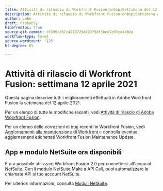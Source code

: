 ```yaml
---
title: Attività di rilascio di Workfront Fusion:&nbsp;Settimana del 12 aprile 2021
description: Attività di rilascio di Workfront Fusion:&nbsp;Settimana del 12 aprile 2021
author: Luke
draft: Probably
hidefromtoc: true
source-git-commit: e6995cd57c4210725d49379df5bcd7e93ce4b02a
workflow-type: tm+mt
source-wordcount: '125'
ht-degree: 0%

---
```


# Attività di rilascio di Workfront Fusion: settimana 12 aprile 2021

Questa pagina descrive tutti i miglioramenti effettuati in Adobe Workfront Fusion la settimana del 12 aprile 2021.

Per un elenco di tutte le modifiche recenti, vedi [Attività di rilascio di Adobe Workfront Fusion](../../../product-announcements/product-releases/fusion-release-activity/fusion-release-activity.md).

Per un elenco delle correzioni di bug recenti in Workfront Fusion, vedi [Aggiornamenti alla manutenzione di Workfront](https://experienceleague.adobe.com/docs/workfront-known-issues/releases/current-updates.html) e controlla eventuali aggiornamenti etichettati Workfront Fusion Maintenance Update.

## App e modulo NetSuite ora disponibili

È ora possibile utilizzare Workfront Fusion 2.0 per connettersi all&#39;account NetSuite. Con il modulo NetSuite Make a API Call, puoi automatizzare le chiamate API al tuo account NetSuite.

Per ulteriori informazioni, consulta [Moduli NetSuite](../../../workfront-fusion/apps-and-their-modules/netsuite.md).
